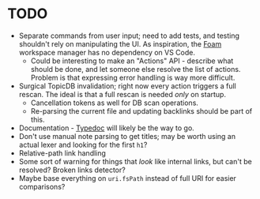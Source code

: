 # TODO

- Separate commands from user input; need to add tests, and testing shouldn't rely on manipulating
  the UI. As inspiration, the [Foam](https://github.com/foambubble/foam-workspace-manager) workspace
  manager has no dependency on VS Code.
  - Could be interesting to make an "Actions" API - describe what should be done, and let someone
    else resolve the list of actions. Problem is that expressing error handling is way more
    difficult.
- Surgical TopicDB invalidation; right now every action triggers a full rescan. The ideal is that a
  full rescan is needed _only_ on startup.
  - Cancellation tokens as well for DB scan operations.
  - Re-parsing the current file and updating backlinks should be part of this.
- Documentation - [Typedoc](http://typedoc.org/) will likely be the way to go.
- Don't use manual note parsing to get titles; may be worth using an actual lexer and looking for
  the first `h1`?
- Relative-path link handling
- Some sort of warning for things that _look_ like internal links, but can't be resolved? Broken
  links detector?
- Maybe base everything on `uri.fsPath` instead of full URI for easier comparisons?
